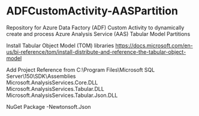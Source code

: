 # ADFCustomActivity-AASPartition
Repository for Azure Data Factory (ADF) Custom Activity to dynamically create and process Azure Analysis Service (AAS) Tabular Model Partitions

Install Tabular Object Model (TOM) libraries
https://docs.microsoft.com/en-us/bi-reference/tom/install-distribute-and-reference-the-tabular-object-model

Add Project Reference
from C:\Program Files\Microsoft SQL Server\150\SDK\Assemblies\
Microsoft.AnalysisServices.Core.DLL
Microsoft.AnalysisServices.Tabular.DLL
Microsoft.AnalysisServices.Tabular.Json.DLL

NuGet Package -Newtonsoft.Json